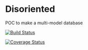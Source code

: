 # Disoriented
POC to make a multi-model database

[![Build Status](https://travis-ci.org/maxdemarzi/disoriented.svg?branch=master)](https://travis-ci.org/maxdemarzi/disoriented)

[![Coverage Status](https://coveralls.io/repos/github/maxdemarzi/disoriented/badge.svg?branch=master)](https://coveralls.io/github/maxdemarzi/disoriented?branch=master)


